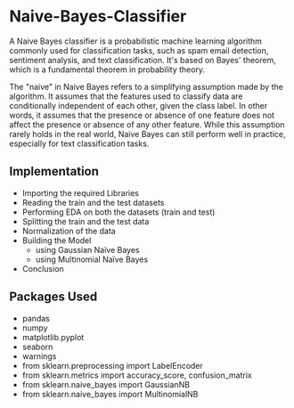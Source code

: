 # Naive-Bayes-Classifier

A Naive Bayes classifier is a probabilistic machine learning algorithm commonly used for classification tasks, such as spam email detection, sentiment analysis, and text classification. It's based on Bayes' theorem, which is a fundamental theorem in probability theory.

The "naive" in Naive Bayes refers to a simplifying assumption made by the algorithm. It assumes that the features used to classify data are conditionally independent of each other, given the class label. In other words, it assumes that the presence or absence of one feature does not affect the presence or absence of any other feature. While this assumption rarely holds in the real world, Naive Bayes can still perform well in practice, especially for text classification tasks.

## Implementation
- Importing the required Libraries
- Reading the train and the test datasets
- Performing EDA on both the datasets (train and test)
- Splitting the train and the test data
- Normalization of the data
- Building the Model
  - using Gaussian Naïve Bayes
  - using Multinomial Naïve Bayes
- Conclusion

## Packages Used
- pandas
- numpy
- matplotlib.pyplot
- seaborn
- warnings
- from sklearn.preprocessing import LabelEncoder
- from sklearn.metrics import accuracy_score, confusion_matrix
- from sklearn.naive_bayes import GaussianNB
- from sklearn.naive_bayes import MultinomialNB


